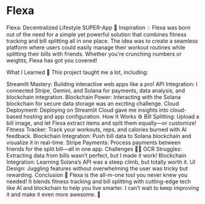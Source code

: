 # Flexa
Flexa: Decentralized Lifestyle SUPER-App 🚀
Inspiration 💡
Flexa was born out of the need for a simple yet powerful solution that combines fitness tracking and bill splitting all in one place. The idea was to create a seamless platform where users could easily manage their workout routines while splitting their bills with friends. Whether you're crunching numbers or weights, Flexa has got you covered!

What I Learned 🧠
This project taught me a lot, including:

Streamlit Mastery: Building interactive web apps like a pro!
API Integration: I connected Stripe, Gemini, and Solana for payments, data analysis, and blockchain integration.
Blockchain Power: Interacting with the Solana blockchain for secure data storage was an exciting challenge.
Cloud Deployment: Deploying on Streamlit Cloud gave me insights into cloud-based hosting and app configuration.
How It Works ⚙️
Bill Splitting: Upload a bill image, and let Flexa extract items and split them equally—or customize!
Fitness Tracker: Track your workouts, reps, and calories burned with AI feedback.
Blockchain Integration: Push bill data to Solana blockchain and visualize it in real-time.
Stripe Payments: Process payments between friends for the split bill—all in one app.
Challenges 🏋️‍♂️
OCR Struggles: Extracting data from bills wasn’t perfect, but I made it work!
Blockchain Integration: Learning Solana’s API was a steep climb, but totally worth it.
UI Design: Juggling features without overwhelming the user was tricky but rewarding.
Conclusion 🎉
Flexa is the all-in-one tool you never knew you needed! It blends fitness tracking and bill splitting with cutting-edge tech like AI and blockchain to help you live smarter. I can’t wait to keep improving it and make it even more awesome. 💪
